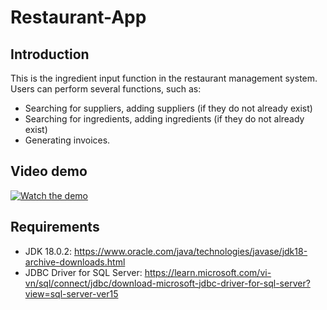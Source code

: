 # Restaurant-App

## Introduction
This is the ingredient input function in the restaurant management system. Users can perform several functions, such as:

- Searching for suppliers, adding suppliers (if they do not already exist)
- Searching for ingredients, adding ingredients (if they do not already exist)
- Generating invoices.
## Video demo
[![Watch the demo](https://drive.google.com/file/d/1j0hfOcnGADmXhDucG6pdHqhukQC3MNoJ/view)](https://drive.google.com/file/d/14smv9veddUQAgoD1Nx-e61B9x4ymRVU1/view?usp=drive_link)

## Requirements
- JDK 18.0.2: https://www.oracle.com/java/technologies/javase/jdk18-archive-downloads.html
- JDBC Driver for SQL Server: https://learn.microsoft.com/vi-vn/sql/connect/jdbc/download-microsoft-jdbc-driver-for-sql-server?view=sql-server-ver15
